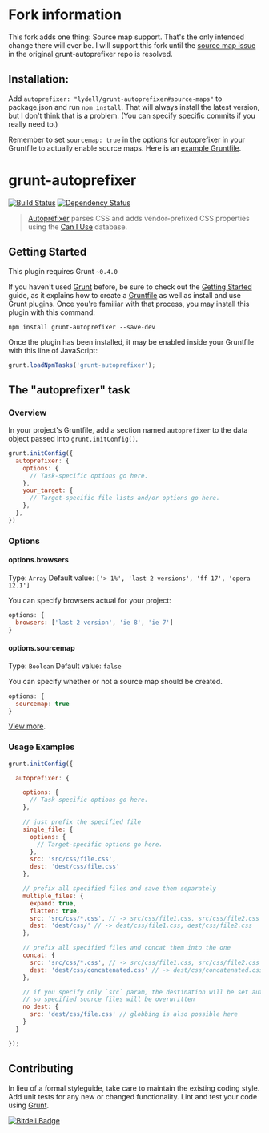 # Fork information

This fork adds one thing: Source map support. That's the only intended change there will ever be. I
will support this fork until the [source map issue] in the original grunt-autoprefixer repo is
resolved.

[source map issue]: https://github.com/nDmitry/grunt-autoprefixer/issues/2

## Installation:

Add `autoprefixer: "lydell/grunt-autoprefixer#source-maps"` to package.json and run `npm install`.
That will always install the latest version, but I don't think that is a problem. (You can specify
specific commits if you really need to.)

Remember to set `sourcemap: true` in the options for autoprefixer in your Gruntfile to actually
enable source maps. Here is an [example Gruntfile](https://gist.github.com/lunelson/7804039).

# grunt-autoprefixer
[![Build Status](https://travis-ci.org/nDmitry/grunt-autoprefixer.png?branch=master)](https://travis-ci.org/nDmitry/grunt-autoprefixer)
[![Dependency Status](https://david-dm.org/nDmitry/grunt-autoprefixer.png)](https://david-dm.org/nDmitry/grunt-autoprefixer)

> [Autoprefixer](https://github.com/ai/autoprefixer) parses CSS and adds vendor-prefixed CSS properties using the [Can I Use](http://caniuse.com/) database.

## Getting Started
This plugin requires Grunt `~0.4.0`

If you haven't used [Grunt](http://gruntjs.com/) before, be sure to check out the [Getting Started](http://gruntjs.com/getting-started) guide, as it explains how to create a [Gruntfile](http://gruntjs.com/sample-gruntfile) as well as install and use Grunt plugins. Once you're familiar with that process, you may install this plugin with this command:

```shell
npm install grunt-autoprefixer --save-dev
```

Once the plugin has been installed, it may be enabled inside your Gruntfile with this line of JavaScript:

```js
grunt.loadNpmTasks('grunt-autoprefixer');
```

## The "autoprefixer" task

### Overview
In your project's Gruntfile, add a section named `autoprefixer` to the data object passed into `grunt.initConfig()`.

```js
grunt.initConfig({
  autoprefixer: {
    options: {
      // Task-specific options go here.
    },
    your_target: {
      // Target-specific file lists and/or options go here.
    },
  },
})
```

### Options

#### options.browsers
Type: `Array`
Default value: `['> 1%', 'last 2 versions', 'ff 17', 'opera 12.1']`

You can specify browsers actual for your project:

```js
options: {
  browsers: ['last 2 version', 'ie 8', 'ie 7']
}
```

#### options.sourcemap
Type: `Boolean`
Default value: `false`

You can specify whether or not a source map should be created.

```js
options: {
  sourcemap: true
}
```

[View more](https://github.com/ai/autoprefixer#browsers).

### Usage Examples

```js
grunt.initConfig({

  autoprefixer: {

    options: {
      // Task-specific options go here.
    },

    // just prefix the specified file
    single_file: {
      options: {
        // Target-specific options go here.
      },
      src: 'src/css/file.css',
      dest: 'dest/css/file.css'
    },

    // prefix all specified files and save them separately
    multiple_files: {
      expand: true,
      flatten: true,
      src: 'src/css/*.css', // -> src/css/file1.css, src/css/file2.css
      dest: 'dest/css/' // -> dest/css/file1.css, dest/css/file2.css
    },

    // prefix all specified files and concat them into the one
    concat: {
      src: 'src/css/*.css', // -> src/css/file1.css, src/css/file2.css
      dest: 'dest/css/concatenated.css' // -> dest/css/concatenated.css
    },

    // if you specify only `src` param, the destination will be set automatically,
    // so specified source files will be overwritten
    no_dest: {
      src: 'dest/css/file.css' // globbing is also possible here
    }
  }

});
```

## Contributing
In lieu of a formal styleguide, take care to maintain the existing coding style. Add unit tests for any new or changed functionality. Lint and test your code using [Grunt](http://gruntjs.com/).


[![Bitdeli Badge](https://d2weczhvl823v0.cloudfront.net/nDmitry/grunt-autoprefixer/trend.png)](https://bitdeli.com/free "Bitdeli Badge")

